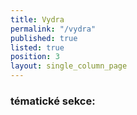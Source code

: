 ```yaml
---
title: Vydra
permalink: "/vydra"
published: true
listed: true
position: 3
layout: single_column_page
---
```

### tématické sekce:
